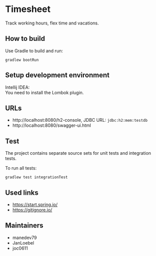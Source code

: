 # Timesheet

Track working hours, flex time and vacations.

## How to build

Use Gradle to build and run:  

```gradlew bootRun```

## Setup development environment

Intellij IDEA:  
You need to install the Lombok plugin.

## URLs 

- http://localhost:8080/h2-console, JDBC URL: `jdbc:h2:mem:testdb`
- http://localhost:8080/swagger-ui.html 

## Test

The project contains separate source sets for unit tests and integration tests.

To run all tests:

```gradlew test integrationTest```

## Used links

- https://start.spring.io/
- https://gitignore.io/


## Maintainers

- manedev79
- JanLoebel
- joc0611
